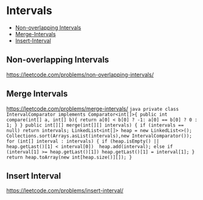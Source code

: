 # Intervals
+ [Non-overlapping Intervals](#non-overlapping-intervals)
+ [Merge-Intervals](#merge-intervals)
+ [Insert-Interval](#insert-interval)

## Non-overlapping Intervals
https://leetcode.com/problems/non-overlapping-intervals/

## Merge Intervals
https://leetcode.com/problems/merge-intervals/
``java
 private class IntervalComparator implements Comparator<int[]>{
        public int compare(int[] a, int[] b){
            return a[0] < b[0] ? -1: a[0] == b[0] ? 0 : 1;
        }
    }
    public int[][] merge(int[][] intervals) {
        if (intervals == null)
            return intervals;
        LinkedList<int[]> heap = new LinkedList<>();
        Collections.sort(Arrays.asList(intervals),new IntervalComparator());
        for (int[] interval : intervals) {
            if (heap.isEmpty() || heap.getLast()[1] < interval[0]) 
                heap.add(interval);
            else if (interval[1] >= heap.getLast()[1])
                heap.getLast()[1] = interval[1];
        }
        return heap.toArray(new int[heap.size()][]);
    }
``

## Insert Interval
https://leetcode.com/problems/insert-interval/
